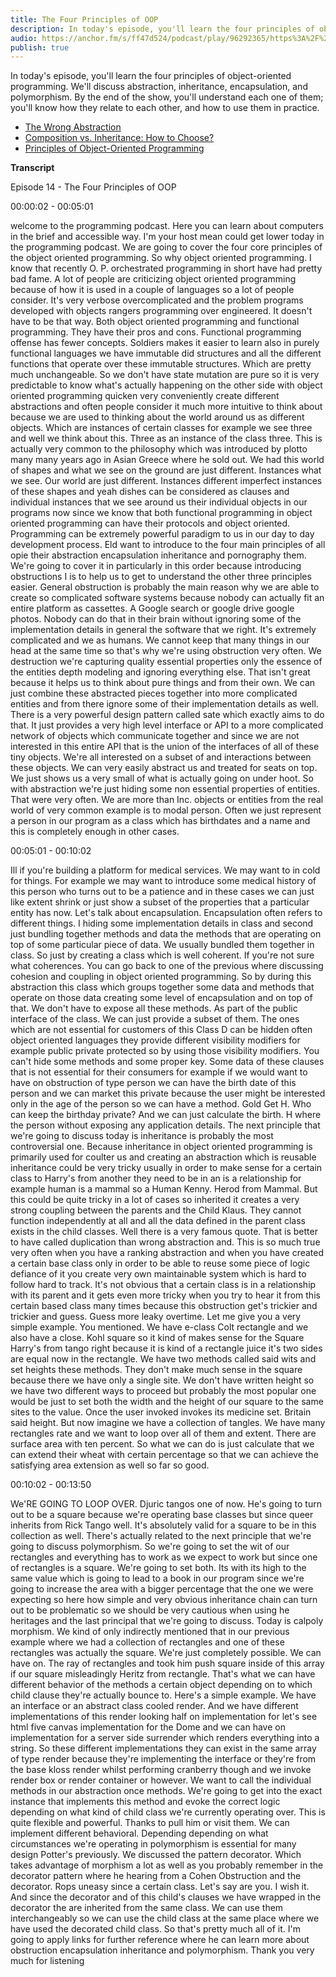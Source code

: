 ```yaml
---
title: The Four Principles of OOP
description: In today's episode, you'll learn the four principles of object-oriented programming. We'll discuss abstraction, inheritance, encapsulation, and polymorphism. By the end of the show, you'll understand each one of them; you'll know how they relate to each other, and how to use them in practice.
audio: https://anchor.fm/s/ff47d524/podcast/play/96292365/https%3A%2F%2Fd3ctxlq1ktw2nl.cloudfront.net%2Fstaging%2F2024-11-26%2F392135399-44100-2-2d5b03d0012e8140.mp3
publish: true
---
```


In today's episode, you'll learn the four principles of object-oriented programming. We'll discuss abstraction, inheritance, encapsulation, and polymorphism. By the end of the show, you'll understand each one of them; you'll know how they relate to each other, and how to use them in practice.

- [The Wrong Abstraction](https://www.sandimetz.com/blog/2016/1/20/the-wrong-abstraction)
- [Composition vs. Inheritance: How to Choose?](https://www.thoughtworks.com/insights/blog/composition-vs-inheritance-how-choose)
- [Principles of Object-Oriented Programming](https://www.oreilly.com/library/view/vbnet-language-in/0596003080/ch04s02.html)

**Transcript**

Episode 14 - The Four Principles of OOP

00:00:02 - 00:05:01

welcome to the programming podcast. Here you can learn about computers in the brief and accessible way. I'm your host mean could get lower today in the programming podcast. We are going to cover the four core principles of the object oriented programming. So why object oriented programming. I know that recently O. P. orchestrated programming in short have had pretty bad fame. A lot of people are criticizing object oriented programming because of how it is used in a couple of languages so a lot of people consider. It's very verbose overcomplicated and the problem programs developed with objects rangers programming over engineered. It doesn't have to be that way. Both object oriented programming and functional programming. They have their pros and cons. Functional programming offense has fewer concepts. Soldiers makes it easier to learn also in purely functional languages we have immutable did structures and all the different functions that operate over these immutable structures. Which are pretty much unchangeable. So we don't have state mutation are pure so it is very predictable to know what's actually happening on the other side with object oriented programming quicken very conveniently create different abstractions and often people consider it much more intuitive to think about because we are used to thinking about the world around us as different objects. Which are instances of certain classes for example we see three and well we think about this. Three as an instance of the class three. This is actually very common to the philosophy which was introduced by plotto many many years ago in Asian Greece where he sold out. We had this world of shapes and what we see on the ground are just different. Instances what we see. Our world are just different. Instances different imperfect instances of these shapes and yeah dishes can be considered as clauses and individual instances that we see around us their individual objects in our programs now since we know that both functional programming in object oriented programming can have their protocols and object oriented. Programming can be extremely powerful paradigm to us in our day to day development process. Eld want to introduce to the four main principles of all opie their abstraction encapsulation inheritance and pornography them. We're going to cover it in particularly in this order because introducing obstructions I is to help us to get to understand the other three principles easier. General obstruction is probably the main reason why we are able to create so complicated software systems because nobody can actually fit an entire platform as cassettes. A Google search or google drive google photos. Nobody can do that in their brain without ignoring some of the implementation details in general the software that we right. It's extremely complicated and we as humans. We cannot keep that many things in our head at the same time so that's why we're using obstruction very often. We destruction we're capturing quality essential properties only the essence of the entities depth modeling and ignoring everything else. That isn't great because it helps us to think about pure things and from their own. We can just combine these abstracted pieces together into more complicated entities and from there ignore some of their implementation details as well. There is a very powerful design pattern called sate which exactly aims to do that. It just provides a very high level interface or API to a more complicated network of objects which communicate together and since we are not interested in this entire API that is the union of the interfaces of all of these tiny objects. We're all interested on a subset of and interactions between these objects. We can very easily abstract us and treated for seats on top. We just shows us a very small of what is actually going on under hoot. So with abstraction we're just hiding some non essential properties of entities. That were very often. We are more than Inc. objects or entities from the real world of very common example is to modal person. Often we just represent a person in our program as a class which has birthdates and a name and this is completely enough in other cases.


00:05:01 - 00:10:02

Ill if you're building a platform for medical services. We may want to in cold for things. For example we may want to introduce some medical history of this person who turns out to be a patience and in these cases we can just like extent shrink or just show a subset of the properties that a particular entity has now. Let's talk about encapsulation. Encapsulation often refers to different things. I hiding some implementation details in class and second just bundling together methods and data the methods that are operating on top of some particular piece of data. We usually bundled them together in class. So just by creating a class which is well coherent. If you're not sure what coherences. You can go back to one of the previous where discussing cohesion and coupling in object oriented programming. So by during this abstraction this class which groups together some data and methods that operate on those data creating some level of encapsulation and on top of that. We don't have to expose all these methods. As part of the public interface of the class. We can just provide a subset of them. The ones which are not essential for customers of this Class D can be hidden often object oriented languages they provide different visibility modifiers for example public private protected so by using those visibility modifiers. You can't hide some methods and some proper key. Some data of these clauses that is not essential for their consumers for example if we would want to have on obstruction of type person we can have the birth date of this person and we can market this private because the user might be interested only in the age of the person so we can have a method. Gold Get H. Who can keep the birthday private? And we can just calculate the birth. H where the person without exposing any application details. The next principle that we're going to discuss today is inheritance is probably the most controversial one. Because inheritance in object oriented programming is primarily used for coulter us and creating an abstraction which is reusable inheritance could be very tricky usually in order to make sense for a certain class to Harry's from another they need to be in an is a relationship for example human is a mammal so a Human Kenny. Herod from Mammal. But this could be quite tricky in a lot of cases so inherited it creates a very strong coupling between the parents and the Child Klaus. They cannot function independently at all and all the data defined in the parent class exists in the child classes. Well there is a very famous quote. That is better to have called duplication than wrong abstraction and. This is so much true very often when you have a ranking abstraction and when you have created a certain base class only in order to be able to reuse some piece of logic defiance of it you create very own maintainable system which is hard to follow hard to track. It's not obvious that a certain class is in a relationship with its parent and it gets even more tricky when you try to hear it from this certain based class many times because this obstruction get's trickier and trickier and guess. Guess more leaky overtime. Let me give you a very simple example. You mentioned. We have e-class Colt rectangle and we also have a close. Kohl square so it kind of makes sense for the Square Harry's from tango right because it is kind of a rectangle juice it's two sides are equal now in the rectangle. We have two methods called said wits and set heights these methods. They don't make much sense in the square because there we have only a single site. We don't have written height so we have two different ways to proceed but probably the most popular one would be just to set both the width and the height of our square to the same sites to the value. Once the user invoked invokes its medicine set. Britain said height. But now imagine we have a collection of tangles. We have many rectangles rate and we want to loop over all of them and extent. There are surface area with ten percent. So what we can do is just calculate that we can extend their wheat with certain percentage so that we can achieve the satisfying area extension as well so far so good.


00:10:02 - 00:13:50

We'RE GOING TO LOOP OVER. Djuric tangos one of now. He's going to turn out to be a square because we're operating base classes but since queer inherits from Rick Tango well. It's absolutely valid for a square to be in this collection as well. There's actually related to the next principle that we're going to discuss polymorphism. So we're going to set the wit of our rectangles and everything has to work as we expect to work but since one of rectangles is a square. We're going to set both. Its with its high to the same value which is going to lead to a book in our program since we're going to increase the area with a bigger percentage that the one we were expecting so here how simple and very obvious inheritance chain can turn out to be problematic so we should be very cautious when using he heritages and the last principal that we're going to discuss. Today is calpoly morphism. We kind of only indirectly mentioned that in our previous example where we had a collection of rectangles and one of these rectangles was actually the square. We're just completely possible. We can have on. The ray of rectangles and took him push square inside of this array if our square misleadingly Heritz from rectangle. That's what we can have different behavior of the methods a certain object depending on to which child clause they're actually bounce to. Here's a simple example. We have an interface or an abstract class cooled render. And we have different implementations of this render looking half on implementation for let's see html five canvas implementation for the Dome and we can have on implementation for a server side surrender which renders everything into a string. So these different implementations they can exist in the same array of type render because they're implementing the interface or they're from the base kloss render whilst performing cranberry though and we invoke render box or render container or however. We want to call the individual methods in our abstraction once methods. We're going to get into the exact instance that implements this method and evoke the correct logic depending on what kind of child class we're currently operating over. This is quite flexible and powerful. Thanks to pull him or visit them. We can implement different behavioral. Depending depending on what circumstances we're operating in polymorphism is essential for many design Potter's previously. We discussed the pattern decorator. Which takes advantage of morphism a lot as well as you probably remember in the decorator pattern where he hearing from a Cohen Obstruction and the decorator. Rops uneasy since a certain class. Let's say are you. I wish it. And since the decorator and of this child's clauses we have wrapped in the decorator the are inherited from the same class. We can use them interchangeably so we can use the child class at the same place where we have used the decorated child class. So that's pretty much all of it. I'm going to apply links for further reference where he can learn more about obstruction encapsulation inheritance and polymorphism. Thank you very much for listening
